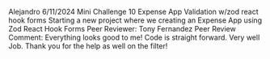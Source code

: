 Alejandro
6/11/2024
Mini Challenge 10 Expense App Validation w/zod react hook forms
Starting a new project where we creating an Expense App using Zod React Hook Forms
Peer Reviewer: Tony Fernandez
Peer Review Comment: Everything looks good to me! Code is straight forward. Very well Job. Thank you for the help as well on the filter!
